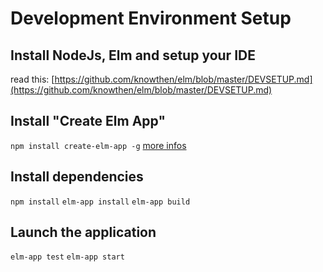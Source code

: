 # Development Environment Setup

## Install NodeJs, Elm and setup your IDE
read this: [https://github.com/knowthen/elm/blob/master/DEVSETUP.md](https://github.com/knowthen/elm/blob/master/DEVSETUP.md)

## Install "Create Elm App"
`npm install create-elm-app -g`
[more infos](https://github.com/halfzebra/create-elm-app/blob/master/README.md#create-elm-app---)

## Install dependencies
`npm install`
`elm-app install`
`elm-app build`

## Launch the application
`elm-app test`
`elm-app start`
